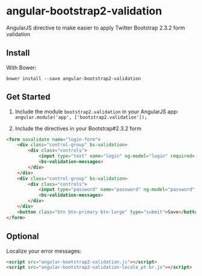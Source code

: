 angular-bootstrap2-validation
=============================

AngularJS directive to make easier to apply Twitter Bootstrap 2.3.2 form validation

## Install

With Bower:

`bower install --save angular-bootstrap2-validation`

## Get Started

1. Include the module ```bootstrap2.validation``` in your AngularJS app:
    ```angular.module('app', ['bootstrap2.validation']);```

2. Include the directives in your Bootstrap#2.3.2 form
```html
<form novalidate name="login-form">
	<div class="control-group" bs-validation>
		<div class="controls">
			<input type="text" name="login" ng-model="login" required>
			<bs-validation-messages>
		</div>
	</div>
	<div class="control-group" bs-validation>
		<div class="controls">
			<input type="password" name="password" ng-model="password" required>
			<bs-validation-messages>
		</div>
	</div>
	<button class="btn btn-primary btn-large" type="submit">Save</button>
</form>
```

## Optional

Localize your error messages:
```html
<script src="angular-bootstrap2-validation.js"></script>
<script src="angular-bootstrap2-validation-locale_pt-br.js"></script>
```

